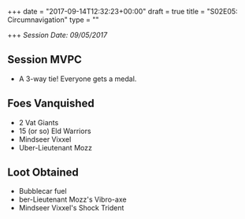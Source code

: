+++
date = "2017-09-14T12:32:23+00:00"
draft = true
title = "S02E05: Circumnavigation"
type = ""

+++
_Session Date: 09/05/2017_

## Session MVPC

* A 3-way tie! Everyone gets a medal.

## Foes Vanquished

* 2 Vat Giants
* 15 (or so) Eld Warriors
* Mindseer Vixxel
* Uber-Lieutenant Mozz

## Loot Obtained

* Bubblecar fuel
* ber-Lieutenant Mozz's Vibro-axe
* Mindseer Vixxel's Shock Trident